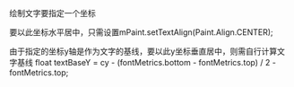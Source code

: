 绘制文字要指定一个坐标

要以此坐标水平居中，只需设置mPaint.setTextAlign(Paint.Align.CENTER);


由于指定的坐标y轴是作为文字的基线，要以此y坐标垂直居中，则需自行计算文字基线
float textBaseY = cy - (fontMetrics.bottom - fontMetrics.top) / 2 - fontMetrics.top;